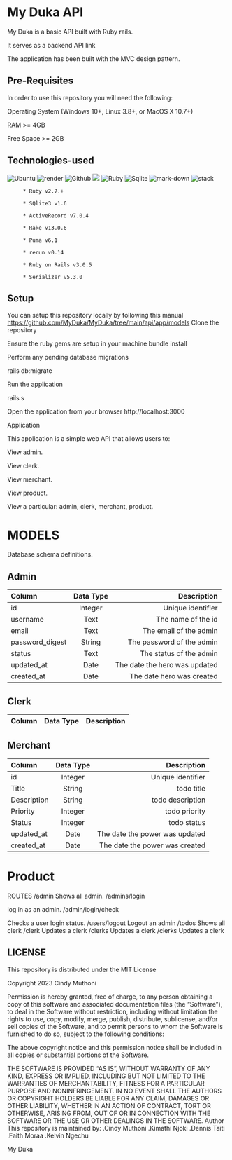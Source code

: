 # My Duka API

 My Duka is a basic API built with Ruby rails.

It serves as a backend API link



The application has been built with the MVC design pattern.

## Pre-Requisites
In order to use this repository you will need the following:

Operating System (Windows 10+, Linux 3.8+, or MacOS X 10.7+)

RAM >= 4GB

Free Space >= 2GB

## Technologies-used
   ![Ubuntu](https://img.shields.io/badge/Ubuntu-E95420?style=for-the-badge&logo=ubuntu&logoColor=white)   ![render](https://img.shields.io/badge/Render-430091?style=for-the-badge&logo=render&logoColor=white)     ![Github](https://img.shields.io/badge/GitHub-100000?style=for-the-badge&logo=github&logoColor=white)   ![](https://img.shields.io/badge/Visual_Studio_Code-0078D4?style=for-the-badge&logo=visual%20studio%20code&logoColor=white)
   ![Ruby](https://img.shields.io/badge/Ruby_on_Rails-CC0000?style=for-the-badge&logo=ruby-on-rails&logoColor=white)    ![Sqlite](https://img.shields.io/badge/SQLite3-07405E?style=for-the-badge&logo=sqlite&logoColor=white)
   ![mark-down](https://img.shields.io/badge/Markdown-000000?style=for-the-badge&logo=markdown&logoColor=white)
   ![stack](https://aleen42.github.io/badges/src/stackoverflow.svg)

         * Ruby v2.7.+

         * SQlite3 v1.6

         * ActiveRecord v7.0.4

         * Rake v13.0.6

         * Puma v6.1

         * rerun v0.14

         * Ruby on Rails v3.0.5

         * Serializer v5.3.0

## Setup

You can setup this repository locally by following this manual
https://github.com/MyDuka/MyDuka/tree/main/api/app/models
Clone the repository

Ensure the ruby gems are setup in your machine
bundle install

Perform any pending database migrations

rails db:migrate

Run the application

rails s

Open the application from your browser
http://localhost:3000

Application

This application is a simple web API that allows users to:

View admin.

View clerk.

View merchant.

View product. 

View  a particular: admin, clerk, merchant, product.


# MODELS

Database schema definitions.
## Admin


| Column      | Data Type    | Description   |
| :---        |    :----:   |          ---: |
|id            |Integer     | Unique identifier |
| username      | Text       | The name of the id   |
| email   | Text        |The email of the admin      |
|password_digest| String | The password of the admin|
|status | Text | The status of the admin |
|updated_at | Date | The date the hero was updated |
|created_at | Date | The date hero was created |

## Clerk

| Column      | Data Type | Description     |
| :---        |    :----:   |          ---: |
## Merchant


| Column      | Data Type    | Description   |
| :---        |    :----:   |          ---: |
|id           | Integer      | Unique identifier |
| Title      | String       | todo title  |
|Description |String        | todo description |
|Priority  | Integer  | todo priority |
|Status | Integer | todo status |
|updated_at | Date | The date the power was updated|
|created_at | Date | The date the power was created |
# Product 
ROUTES
/admin
Shows all admin.
/admins/login

log in as an admin.
/admin/login/check

Checks a user login status.
/users/logout
Logout an admin
/todos
Shows all  clerk
/clerk
Updates a clerk
/clerks
Updates a clerk
/clerks
Updates a clerk
## LICENSE
This repository is distributed under the MIT License

Copyright 2023 Cindy Muthoni

Permission is hereby granted, free of charge, to any person obtaining a copy of this software and associated documentation files (the “Software”), 
to deal in the Software without restriction, including without limitation the rights to use, copy, modify, merge, publish, distribute, sublicense, and/or sell copies of the Software, 
and to permit persons to whom the Software is furnished to do so, subject to the following conditions:

The above copyright notice and this permission notice shall be included in all copies or substantial portions of the Software.

THE SOFTWARE IS PROVIDED “AS IS”, WITHOUT WARRANTY OF ANY KIND, EXPRESS OR IMPLIED, INCLUDING BUT NOT LIMITED TO THE WARRANTIES OF MERCHANTABILITY, FITNESS FOR A PARTICULAR PURPOSE AND NONINFRINGEMENT. 
IN NO EVENT SHALL THE AUTHORS OR COPYRIGHT HOLDERS BE LIABLE FOR ANY CLAIM, DAMAGES OR OTHER LIABILITY, WHETHER IN AN ACTION OF CONTRACT, TORT OR OTHERWISE, ARISING FROM, OUT OF OR IN CONNECTION WITH THE SOFTWARE OR THE USE OR OTHER DEALINGS IN THE SOFTWARE.
Author
This repository is maintained by:
.Cindy Muthoni
.Kimathi Njoki
.Dennis Taiti
.Faith Moraa
.Kelvin Ngechu

My Duka
